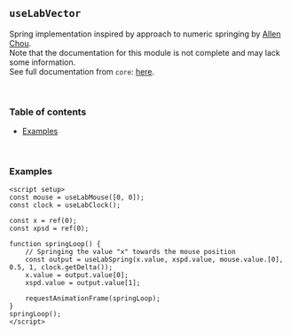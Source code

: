 ## `useLabVector` <!-- omit in toc -->

Spring implementation inspired by approach to numeric springing by [Allen Chou](http://allenchou.net/2015/04/game-math-precise-control-over-numeric-springing/).<br />
Note that the documentation for this module is not complete and may lack some information.<br />
See full documentation from `core`: [here](https://github.com/kinematic-lab/kinematic-lab/tree/main/packages/core/docs/lab-spring.md).

<br />

### Table of contents <!-- omit in toc -->

-   [Examples](#examples)

<br />

### Examples

```vue
<script setup>
const mouse = useLabMouse([0, 0]);
const clock = useLabClock();

const x = ref(0);
const xpsd = ref(0);

function springLoop() {
	// Springing the value "x" towards the mouse position
	const output = useLabSpring(x.value, xspd.value, mouse.value.[0], 0.5, 1, clock.getDelta());
	x.value = output.value[0];
	xspd.value = output.value[1];

	requestAnimationFrame(springLoop);
}
springLoop();
</script>
```
